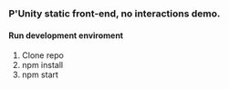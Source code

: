 ### P'Unity static front-end, no interactions demo.

#### Run development enviroment

1. Clone repo
2. npm install
3. npm start
